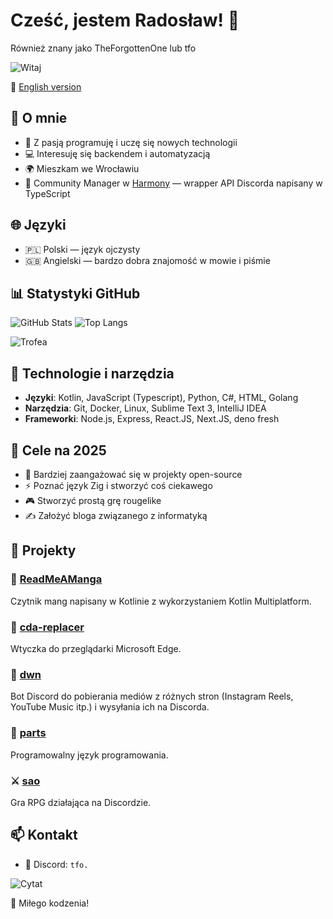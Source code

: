 # Cześć, jestem Radosław! 👋
Również znany jako TheForgottenOne lub tfo

![Witaj](https://readme-typing-svg.demolab.com?font=Fira+Code&weight=500&size=24&pause=1000&color=F75C7E&width=435&lines=Czasem+coś+zrobię;Fan+Backendu+%F0%9F%92%BB;Wielbiciel+czystego+kodu+%F0%9F%94%A7)

🔄 [English version](./README.md)

## 🚀 O mnie
- 🎯 Z pasją programuję i uczę się nowych technologii
- 💻 Interesuję się backendem i automatyzacją
- 🌍 Mieszkam we Wrocławiu
- 👥 Community Manager w [Harmony](https://github.com/harmonyland/harmony) — wrapper API Discorda napisany w TypeScript

## 🌐 Języki
- 🇵🇱 Polski — język ojczysty
- 🇬🇧 Angielski — bardzo dobra znajomość w mowie i piśmie

## 📊 Statystyki GitHub
![GitHub Stats](https://github-readme-stats.vercel.app/api?username=tfo-dot&show_icons=true&theme=radical)
![Top Langs](https://github-readme-stats.vercel.app/api/top-langs/?username=tfo-dot&layout=compact&theme=radical)

![Trofea](https://github-profile-trophy.vercel.app/?username=tfo-dot&theme=radical&margin-w=15&no-frame=true)

## 🔧 Technologie i narzędzia
- **Języki**: Kotlin, JavaScript (Typescript), Python, C#, HTML, Golang
- **Narzędzia**: Git, Docker, Linux, Sublime Text 3, IntelliJ IDEA
- **Frameworki**: Node.js, Express, React.JS, Next.JS, deno fresh

## 🎯 Cele na 2025
- 🤝 Bardziej zaangażować się w projekty open-source
- ⚡ Poznać język Zig i stworzyć coś ciekawego
- 🎮 Stworzyć prostą grę rougelike
- ✍️ Założyć bloga związanego z informatyką

## 📂 Projekty
### 📖 [ReadMeAManga](https://github.com/tfo-dot/ReadMeAManga)
Czytnik mang napisany w Kotlinie z wykorzystaniem Kotlin Multiplatform.

### 🧩 [cda-replacer](https://github.com/tfo-dot/cda-replacer)
Wtyczka do przeglądarki Microsoft Edge.

### 🤖 [dwn](https://github.com/tfo-dot/dwn)
Bot Discord do pobierania mediów z różnych stron (Instagram Reels, YouTube Music itp.) i wysyłania ich na Discorda.

### 🔣 [parts](https://github.com/tfo-dot/parts)
Programowalny język programowania.

### ⚔️ [sao](https://github.com/tfo-dot/sao)
Gra RPG działająca na Discordzie.

## 📫 Kontakt
- 💬 Discord: `tfo.`

![Cytat](https://quotes-github-readme.vercel.app/api?type=horizontal&theme=radical)

🚀 Miłego kodzenia!
